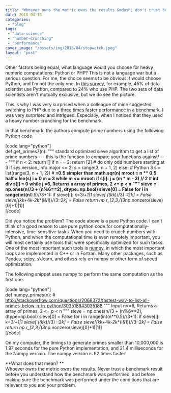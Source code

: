 ```yaml
---
title: "Whoever owns the metric owns the results &mdash; don't trust benchmarks"
date: 2018-04-13
categories: 
 - "blog"
tags: 
 - "data-science"
 - "number-crunching"
 - "performance"
cover_image: "/assets/img/2018/04/stopwatch.jpeg"
layout: "post"
---
```


Other factors being equal, what language would you choose for heavy numeric computations: Python or PHP? This is not a language war but a serious question. For me, the choice seems to be obvious: I would choose Python, and I'm not the only one. In [this survey](https://insights.stackoverflow.com/survey/2017#technologies-and-occupations), for example, 45% of data scientist use Python, compared to 24% who use PHP. The two sets of data scientists aren't mutually exclusive, but we do see the picture.

This is why I was very surprised when a colleague of mine suggested switching to PHP due to a [three times faster performance in a benchmark](https://blog.famzah.net/2016/02/09/cpp-vs-python-vs-perl-vs-php-performance-benchmark-2016/). I was very surprised and intrigued. Especially, when I noticed that they used a heavy number crunching for the benchmark.

In that benchmark, the authors compute prime numbers using the following Python code

[code lang="python"]  
def get_primes7(n):
	"""
	standard optimized sieve algorithm to get a list of prime numbers
	--- this is the function to compare your functions against! ---
	"""
	if n < 2:
		return []
	if n == 2:
		return [2]
	# do only odd numbers starting at 3
	if sys.version_info.major <= 2:
		s = range(3, n + 1, 2)
	else:  # Python 3
		s = list(range(3, n + 1, 2))
	# n**0.5 simpler than math.sqr(n)
	mroot = n ** 0.5
	half = len(s)
	i = 0
	m = 3
	while m <= mroot:
		if s[i]:
			j = (m * m - 3) // 2  # int div
			s[j] = 0
			while j =6, Returns a array of primes, 2 <= p <span id="mce_SELREST_start" style="overflow:hidden;line-height:0;"></span>< n """
    sieve = np.ones(n//3 + (n%6==2), dtype=np.bool)
    sieve[0] = False
    for i in range(int(n**0.5)//3+1):
        if sieve[i]:
            k=3*i+1|1
            sieve[      ((k*k)//3)      ::2*k] = False
            sieve[(k*k+4*k-2*k*(i&1))//3::2*k] = False
    return np.r_[2,3,((3*np.nonzero(sieve)[0]+1)|1)]  
[/code]

Did you notice the problem? The code above is a pure Python code. I can't think of a good reason to use pure python code for computationally-intensive, time-sensitive tasks. When you need to crunch numbers with Python, and when the computational time is even remotely important, you will most certainly use tools that were specifically optimized for such tasks. One of the most important such tools is [numpy](http://www.numpy.org/), in which the most important loops are implemented in C++ or in Fortran. Many other packages, such as Pandas, scipy, sklearn, and others rely on numpy or other form of speed optimization.

The following snippet uses numpy to perform the same computation as the first one.

[code lang="python"]  
def numpy_primes(n):
    # <http://stackoverflow.com/questions/2068372/fastest-way-to-list-all-primes-below-n-in-python/3035188#3035188>
    """ Input n>=6, Returns a array of primes, 2 <= p <span id="mce_SELREST_start" style="overflow:hidden;line-height:0;"></span>< n """
    sieve = np.ones(n//3 + (n%6==2), dtype=np.bool)
    sieve[0] = False
    for i in range(int(n**0.5)//3+1):
        if sieve[i]:
            k=3*i+1|1
            sieve[      ((k*k)//3)      ::2*k] = False
            sieve[(k*k+4*k-2*k*(i&1))//3::2*k] = False
    return np.r_[2,3,((3*np.nonzero(sieve)[0]+1)|1)]  
[/code]

On my computer, the timings to generate primes smaller than 10,000,000 is 1.97 seconds for the pure Python implementation, and 21.4 milliseconds for the Numpy version. The numpy version is 92 times faster!

**What does that mean? **  
Whoever owns the metric owns the results. Never trust a benchmark result before you understand how the benchmark was performed, and before making sure the benchmark was performed under the conditions that are relevant to you and your problem.

 
